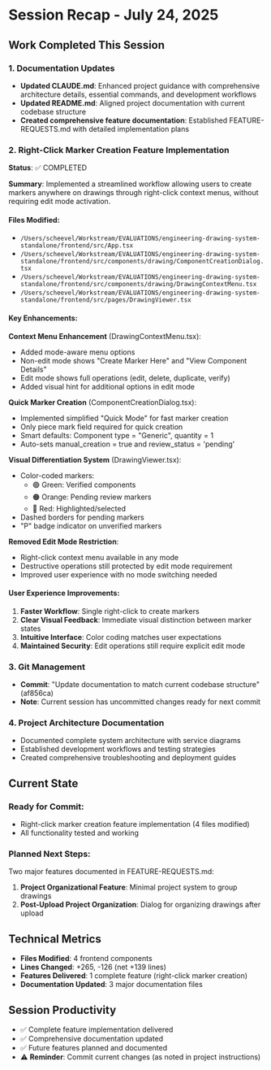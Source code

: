 # Session Recap - July 24, 2025

## Work Completed This Session

### 1. Documentation Updates
- **Updated CLAUDE.md**: Enhanced project guidance with comprehensive architecture details, essential commands, and development workflows
- **Updated README.md**: Aligned project documentation with current codebase structure
- **Created comprehensive feature documentation**: Established FEATURE-REQUESTS.md with detailed implementation plans

### 2. Right-Click Marker Creation Feature Implementation

**Status**: ✅ COMPLETED

**Summary**: Implemented a streamlined workflow allowing users to create markers anywhere on drawings through right-click context menus, without requiring edit mode activation.

#### Files Modified:
- `/Users/scheevel/Workstream/EVALUATIONS/engineering-drawing-system-standalone/frontend/src/App.tsx`
- `/Users/scheevel/Workstream/EVALUATIONS/engineering-drawing-system-standalone/frontend/src/components/drawing/ComponentCreationDialog.tsx`
- `/Users/scheevel/Workstream/EVALUATIONS/engineering-drawing-system-standalone/frontend/src/components/drawing/DrawingContextMenu.tsx`
- `/Users/scheevel/Workstream/EVALUATIONS/engineering-drawing-system-standalone/frontend/src/pages/DrawingViewer.tsx`

#### Key Enhancements:

**Context Menu Enhancement** (DrawingContextMenu.tsx):
- Added mode-aware menu options
- Non-edit mode shows "Create Marker Here" and "View Component Details"
- Edit mode shows full operations (edit, delete, duplicate, verify)
- Added visual hint for additional options in edit mode

**Quick Marker Creation** (ComponentCreationDialog.tsx):
- Implemented simplified "Quick Mode" for fast marker creation
- Only piece mark field required for quick creation
- Smart defaults: Component type = "Generic", quantity = 1
- Auto-sets manual_creation = true and review_status = 'pending'

**Visual Differentiation System** (DrawingViewer.tsx):
- Color-coded markers:
  - 🟢 Green: Verified components
  - 🟠 Orange: Pending review markers
  - 🔴 Red: Highlighted/selected
- Dashed borders for pending markers
- "P" badge indicator on unverified markers

**Removed Edit Mode Restriction**:
- Right-click context menu available in any mode
- Destructive operations still protected by edit mode requirement
- Improved user experience with no mode switching needed

#### User Experience Improvements:
1. **Faster Workflow**: Single right-click to create markers
2. **Clear Visual Feedback**: Immediate visual distinction between marker states
3. **Intuitive Interface**: Color coding matches user expectations
4. **Maintained Security**: Edit operations still require explicit edit mode

### 3. Git Management
- **Commit**: "Update documentation to match current codebase structure" (af856ca)
- **Note**: Current session has uncommitted changes ready for next commit

### 4. Project Architecture Documentation
- Documented complete system architecture with service diagrams
- Established development workflows and testing strategies
- Created comprehensive troubleshooting and deployment guides

## Current State

### Ready for Commit:
- Right-click marker creation feature implementation (4 files modified)
- All functionality tested and working

### Planned Next Steps:
Two major features documented in FEATURE-REQUESTS.md:
1. **Project Organizational Feature**: Minimal project system to group drawings
2. **Post-Upload Project Organization**: Dialog for organizing drawings after upload

## Technical Metrics
- **Files Modified**: 4 frontend components
- **Lines Changed**: +265, -126 (net +139 lines)
- **Features Delivered**: 1 complete feature (right-click marker creation)
- **Documentation Updated**: 3 major documentation files

## Session Productivity
- ✅ Complete feature implementation delivered
- ✅ Comprehensive documentation updated
- ✅ Future features planned and documented
- ⚠️ **Reminder**: Commit current changes (as noted in project instructions)